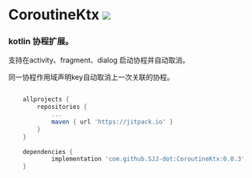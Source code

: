 # CoroutineKtx [![](https://jitpack.io/v/bysqh/CoroutineKtx.svg)](https://jitpack.io/#bysqh/CoroutineKtx)

### kotlin 协程扩展。

支持在activity、fragment、dialog 启动协程并自动取消。

同一协程作用域声明key自动取消上一次关联的协程。


```groovy

	allprojects {
		repositories {
			...
			maven { url 'https://jitpack.io' }
		}
	}
    
	dependencies {
	        implementation 'com.github.SJJ-dot:CoroutineKtx:0.0.3'
	}
```

